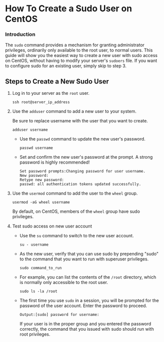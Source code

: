 # How To Create a Sudo User on CentOS 

### Introduction

The `sudo` command provides a mechanism for granting administrator privileges, ordinarily only available to the root user, to normal users. This guide will show you the easiest way to create a new user with sudo access on CentOS, without having to modify your server's `sudoers` file. If you want to configure sudo for an existing user, simply skip to step 3.

## Steps to Create a New Sudo User

1. Log in to your server as the `root` user.

   ```
   ssh root@server_ip_address

   ```

2. Use the `adduser` command to add a new user to your system.

   Be sure to replace username with the user that you want to create.

   ```
   adduser username

   ```

   - Use the `passwd` command to update the new user's password.

     ```
     passwd username

     ```

   - Set and confirm the new user's password at the prompt. A strong password is highly recommended!

     ```
     Set password prompts:Changing password for user username.
     New password:
     Retype new password:
     passwd: all authentication tokens updated successfully.

     ```

3. Use the `usermod` command to add the user to the `wheel` group.

   ```
   usermod -aG wheel username

   ```

   By default, on CentOS, members of the `wheel` group have sudo privileges.

4. Test sudo access on new user account

   - Use the `su` command to switch to the new user account.

     ```
     su - username

     ```

   - As the new user, verify that you can use sudo by prepending "sudo" to the command that you want to run with superuser privileges.

     ```
     sudo command_to_run

     ```

   - For example, you can list the contents of the `/root` directory, which is normally only accessible to the root user.

     ```
     sudo ls -la /root

     ```

   - The first time you use `sudo` in a session, you will be prompted for the password of the user account. Enter the password to proceed.

     ```
     Output:[sudo] password for username:

     ```

     If your user is in the proper group and you entered the password correctly, the command that you issued with sudo should run with root privileges.